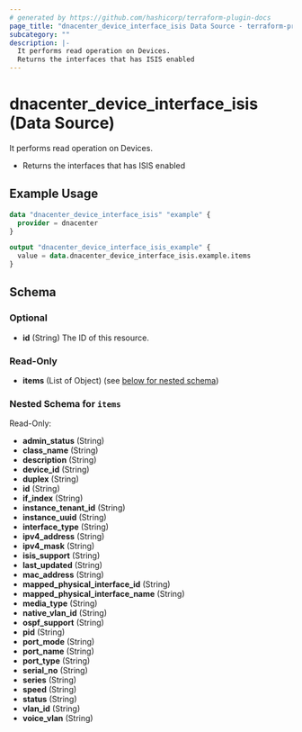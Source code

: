 ```yaml
---
# generated by https://github.com/hashicorp/terraform-plugin-docs
page_title: "dnacenter_device_interface_isis Data Source - terraform-provider-dnacenter"
subcategory: ""
description: |-
  It performs read operation on Devices.
  Returns the interfaces that has ISIS enabled
---
```


# dnacenter_device_interface_isis (Data Source)

It performs read operation on Devices.

- Returns the interfaces that has ISIS enabled

## Example Usage

```terraform
data "dnacenter_device_interface_isis" "example" {
  provider = dnacenter
}

output "dnacenter_device_interface_isis_example" {
  value = data.dnacenter_device_interface_isis.example.items
}
```

<!-- schema generated by tfplugindocs -->
## Schema

### Optional

- **id** (String) The ID of this resource.

### Read-Only

- **items** (List of Object) (see [below for nested schema](#nestedatt--items))

<a id="nestedatt--items"></a>
### Nested Schema for `items`

Read-Only:

- **admin_status** (String)
- **class_name** (String)
- **description** (String)
- **device_id** (String)
- **duplex** (String)
- **id** (String)
- **if_index** (String)
- **instance_tenant_id** (String)
- **instance_uuid** (String)
- **interface_type** (String)
- **ipv4_address** (String)
- **ipv4_mask** (String)
- **isis_support** (String)
- **last_updated** (String)
- **mac_address** (String)
- **mapped_physical_interface_id** (String)
- **mapped_physical_interface_name** (String)
- **media_type** (String)
- **native_vlan_id** (String)
- **ospf_support** (String)
- **pid** (String)
- **port_mode** (String)
- **port_name** (String)
- **port_type** (String)
- **serial_no** (String)
- **series** (String)
- **speed** (String)
- **status** (String)
- **vlan_id** (String)
- **voice_vlan** (String)


